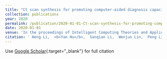 ```yaml
---
title: "Ct scan synthesis for promoting computer-aided diagnosis capacity of covid-19"
collection: publications
year: 2020
permalink: /publication/2020-01-01-Ct-scan-synthesis-for-promoting-computer-aided-diagnosis-capacity-of-covid-19
date: 2020-01-01
venue: 'In the proceedings of Intelligent Computing Theories and Application: 16th International Conference, ICIC 2020, Bari, Italy, October 2--5, 2020, Proceedings, Part II 16'
citation: ' Heng Li,  <b>Yan Hu</b>,  Sanqian Li,  Wenjun Lin,  Peng Liu,  Risa Higashita,  Jiang Liu, &quot;Ct scan synthesis for promoting computer-aided diagnosis capacity of covid-19.&quot; In the proceedings of Intelligent Computing Theories and Application: 16th International Conference, ICIC 2020, Bari, Italy, October 2--5, 2020, Proceedings, Part II 16, 2020.'
---
```

Use [Google Scholar](https://scholar.google.com/scholar?q=Ct+scan+synthesis+for+promoting+computer+aided+diagnosis+capacity+of+covid+19){:target="_blank"} for full citation